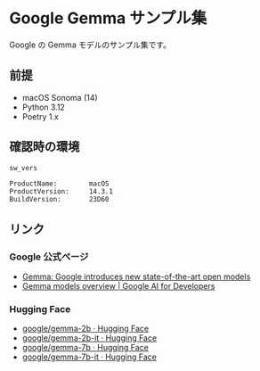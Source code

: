 # Google Gemma サンプル集

Google の Gemma モデルのサンプル集です。

## 前提

- macOS Sonoma (14)
- Python 3.12
- Poetry 1.x

## 確認時の環境

```zsh
sw_vers
```

```text
ProductName:		macOS
ProductVersion:		14.3.1
BuildVersion:		23D60
```

## リンク

### Google 公式ページ

- [Gemma: Google introduces new state-of-the-art open models](https://blog.google/technology/developers/gemma-open-models/)
- [Gemma models overview | Google AI for Developers](https://ai.google.dev/gemma/docs)

### Hugging Face

- [google/gemma-2b · Hugging Face](https://huggingface.co/google/gemma-2b)
- [google/gemma-2b-it · Hugging Face](https://huggingface.co/google/gemma-2b-it)
- [google/gemma-7b · Hugging Face](https://huggingface.co/google/gemma-7b)
- [google/gemma-7b-it · Hugging Face](https://huggingface.co/google/gemma-7b-it)
